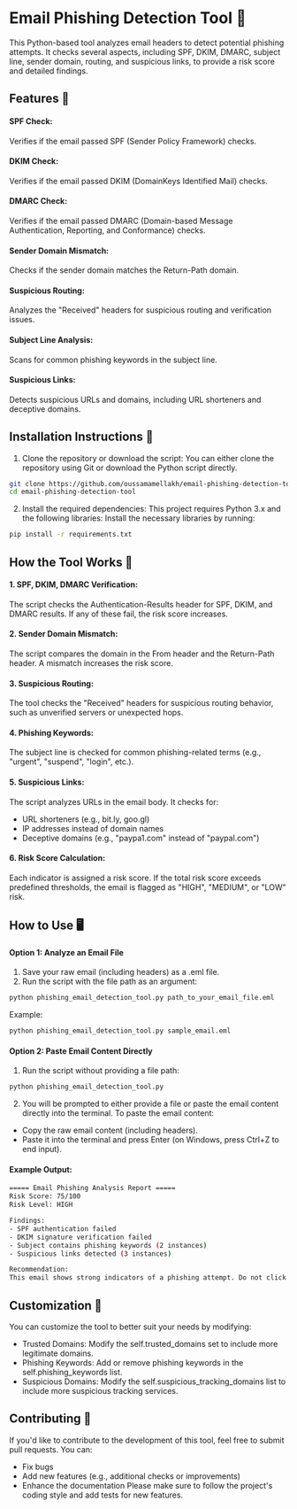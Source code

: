 # Email Phishing Detection Tool 📧
This Python-based tool analyzes email headers to detect potential phishing attempts. It checks several aspects, including SPF, DKIM, DMARC, subject line, sender domain, routing, and suspicious links, to provide a risk score and detailed findings.

## Features 📌
#### SPF Check: 
Verifies if the email passed SPF (Sender Policy Framework) checks.
#### DKIM Check: 
Verifies if the email passed DKIM (DomainKeys Identified Mail) checks.
#### DMARC Check: 
Verifies if the email passed DMARC (Domain-based Message Authentication, Reporting, and Conformance) checks.
#### Sender Domain Mismatch: 
Checks if the sender domain matches the Return-Path domain.
#### Suspicious Routing: 
Analyzes the "Received" headers for suspicious routing and verification issues.
#### Subject Line Analysis: 
Scans for common phishing keywords in the subject line.
#### Suspicious Links: 
Detects suspicious URLs and domains, including URL shorteners and deceptive domains.

## Installation Instructions 💾
1. Clone the repository or download the script: You can either clone the repository using Git or download the Python script directly.

```bash
git clone https://github.com/oussamamellakh/email-phishing-detection-tool
cd email-phishing-detection-tool
```
2. Install the required dependencies: This project requires Python 3.x and the following libraries:
Install the necessary libraries by running:

```bash
pip install -r requirements.txt
```

## How the Tool Works 📜
#### 1. SPF, DKIM, DMARC Verification:
The script checks the Authentication-Results header for SPF, DKIM, and DMARC results. If any of these fail, the risk score increases.
#### 2. Sender Domain Mismatch: 
The script compares the domain in the From header and the Return-Path header. A mismatch increases the risk score.
#### 3. Suspicious Routing: 
The tool checks the "Received" headers for suspicious routing behavior, such as unverified servers or unexpected hops.
#### 4. Phishing Keywords: 
The subject line is checked for common phishing-related terms (e.g., "urgent", "suspend", "login", etc.).
#### 5. Suspicious Links: 
The script analyzes URLs in the email body. It checks for:
- URL shorteners (e.g., bit.ly, goo.gl)
- IP addresses instead of domain names
- Deceptive domains (e.g., "paypa1.com" instead of "paypal.com")
#### 6. Risk Score Calculation: 
Each indicator is assigned a risk score. If the total risk score exceeds predefined thresholds, the email is flagged as "HIGH", "MEDIUM", or "LOW" risk.

## How to Use 🖥️
#### Option 1: Analyze an Email File
1. Save your raw email (including headers) as a .eml file.
2. Run the script with the file path as an argument:

```bash
python phishing_email_detection_tool.py path_to_your_email_file.eml
```

Example:
```bash
python phishing_email_detection_tool.py sample_email.eml
```

#### Option 2: Paste Email Content Directly
1. Run the script without providing a file path:
```bash
python phishing_email_detection_tool.py
```

2. You will be prompted to either provide a file or paste the email content directly into the terminal.
To paste the email content:
- Copy the raw email content (including headers).
- Paste it into the terminal and press Enter (on Windows, press Ctrl+Z to end input).

#### Example Output:
```bash
===== Email Phishing Analysis Report =====
Risk Score: 75/100
Risk Level: HIGH

Findings:
- SPF authentication failed
- DKIM signature verification failed
- Subject contains phishing keywords (2 instances)
- Suspicious links detected (3 instances)

Recommendation:
This email shows strong indicators of a phishing attempt. Do not click any links or open attachments.
```

## Customization 📘
You can customize the tool to better suit your needs by modifying:
- Trusted Domains: Modify the self.trusted_domains set to include more legitimate domains.
- Phishing Keywords: Add or remove phishing keywords in the self.phishing_keywords list.
- Suspicious Domains: Modify the self.suspicious_tracking_domains list to include more suspicious tracking services.

## Contributing 🤝
If you'd like to contribute to the development of this tool, feel free to submit pull requests. You can:
- Fix bugs
- Add new features (e.g., additional checks or improvements)
- Enhance the documentation
Please make sure to follow the project's coding style and add tests for new features.

